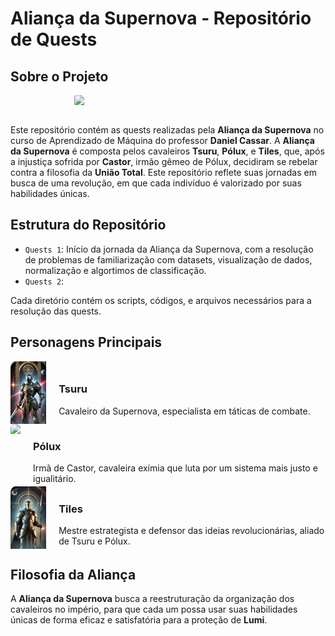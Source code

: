 # Aliança da Supernova - Repositório de Quests

## Sobre o Projeto

<div style="display: flex; justify-content: center;">
    <img style="width: 300px; border-radius: 5%"src="images/Logo - Aliança da Supernova.png">
</div>

<br>

Este repositório contém as quests realizadas pela **Aliança da Supernova** no curso de Aprendizado de Máquina do professor **Daniel Cassar**. A **Aliança da Supernova** é composta pelos cavaleiros **Tsuru**, **Pólux**, e **Tiles**, que, após a injustiça sofrida por **Castor**, irmão gêmeo de Pólux, decidiram se rebelar contra a filosofia da **União Total**. Este repositório reflete suas jornadas em busca de uma revolução, em que cada indivíduo é valorizado por suas habilidades únicas.

## Estrutura do Repositório

- `Quests 1`: Início da jornada da Aliança da Supernova, com a resolução de problemas de familiarização com datasets, visualização de dados, normalização e algortimos de classificação.
- `Quests 2`: 

Cada diretório contém os scripts, códigos, e arquivos necessários para a resolução das quests.

## Personagens Principais

<div style="display: flex; align-items: center;">
    <img style="height: 100px; border-radius: 10% 0%; padding: 0px 20px 0px 0px" src="images/Tsuru.png">
    <div>
        <h3>Tsuru</h3>
        <p style="margin: 0;">Cavaleiro da Supernova, especialista em táticas de combate.</p>
    </div>
</div>

<div style="display: flex; align-items: center;">
    <img style="height: 100px; border-radius: 10% 0%; padding: 0px 20px 0px 0px" src="images/Pólux.png">
    <div>
        <h3>Pólux</h3>
        <p style="margin: 0;">Irmã de Castor, cavaleira exímia que luta por um sistema mais justo e igualitário.</p>
    </div>
</div>

<div style="display: flex; align-items: center;">
    <img style="height: 100px; border-radius: 10% 0%; padding: 0px 20px 0px 0px" src="images/Tiles.png">
    <div>
        <h3>Tiles</h3>
        <p style="margin: 0;">Mestre estrategista e defensor das ideias revolucionárias, aliado de Tsuru e Pólux.</p>
    </div>
</div>

## Filosofia da Aliança

A **Aliança da Supernova** busca a reestruturação da organização dos cavaleiros no império, para que cada um possa usar suas habilidades únicas de forma eficaz e satisfatória para a proteção de **Lumi**.